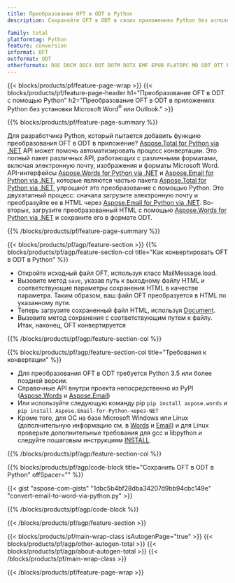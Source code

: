 ```yaml
---
title: Преобразование OFT в ODT в Python
description: Сохраняйте OFT в ODT в своих приложениях Python без использования Microsoft Outlook или Word. 

family: total
platformtag: Python
feature: conversion
informat: OFT
outformat: ODT
otherformats: DOC DOCM DOCX DOT DOTM DOTX EMF EPUB FLATOPC MD ODT OTT PCL PDF PS RTF TEXT WORD WORDML BMP GIF IMAGE JPEG TIFF PNG SVG XPS
---
```

{{< blocks/products/pf/feature-page-wrap >}}
{{< blocks/products/pf/feature-page-header h1="Преобразование OFT в ODT с помощью Python" h2="Преобразование OFT в ODT в приложениях Python без установки Microsoft Word<sup>&reg;</sup> или Outlook." >}}

{{% blocks/products/pf/feature-page-summary %}}

Для разработчика Python, который пытается добавить функцию преобразования OFT в ODT в приложение? [Aspose.Total for Python via .NET](https://products.aspose.com/total/python-net/) API может помочь автоматизировать процесс конвертации. Это полный пакет различных API, работающих с различными форматами, включая электронную почту, изображения и форматы Microsoft Word. API-интерфейсы [Aspose.Words for Python via .NET](https://products.aspose.com/words/python-net/) и [Aspose.Email for Python via .NET](https://products.aspose.com/email/python-net/), которые являются частью пакета [Aspose.Total for Python via .NET](https://products.aspose.com/total/python-net/), упрощают это преобразование с помощью Python. Это двухэтапный процесс: сначала загрузите электронную почту и преобразуйте ее в HTML через [Aspose.Email for Python via .NET](https://products.aspose.com/email/python-net/). Во-вторых, загрузите преобразованный HTML с помощью [Aspose.Words for Python via .NET](https://products.aspose.com/words/python-net/) и сохраните его в формате ODT.

{{% /blocks/products/pf/feature-page-summary %}}

{{< blocks/products/pf/agp/feature-section >}}
{{% blocks/products/pf/agp/feature-section-col title="Как конвертировать OFT в ODT в Python" %}}

- Откройте исходный файл OFT, используя класс MailMessage.load.
- Вызовите метод `save`, указав путь к выходному файлу HTML и соответствующие параметры сохранения HTML в качестве параметра. Таким образом, ваш файл OFT преобразуется в HTML по указанному пути.
- Теперь загрузите сохраненный файл HTML, используя [Document](https://reference.aspose.com/words/python-net/aspose.words/document/).
- Вызовите метод сохранения с соответствующим путем к файлу. Итак, наконец, OFT конвертируется

{{% /blocks/products/pf/agp/feature-section-col %}}

{{% blocks/products/pf/agp/feature-section-col title="Требования к конвертации" %}}

- Для преобразования OFT в ODT требуется Python 3.5 или более поздней версии.
- Справочные API внутри проекта непосредственно из PyPI ([Aspose.Words](https://pypi.org/project/aspose-words/) и [Aspose.Email](https://pypi.org/project/Aspose.Email-for-Python-via-NET/))
- Или используйте следующую команду pip ```pip install aspose.words``` и ```pip install Aspose.Email-for-Python-через-NET``` 
- Кроме того, для ОС на базе Microsoft Windows или Linux (дополнительную информацию см. в [Words](https://docs.aspose.com/words/python-net/system-requirements/) и [Email](https://docs.aspose.com/email/python-net/system-requirements/)) и для Linux проверьте дополнительные требования для gcc и libpython и следуйте пошаговым инструкциям [INSTALL](https://docs.aspose.com/words/python-net/installation/).
 

{{% /blocks/products/pf/agp/feature-section-col %}}

{{% blocks/products/pf/agp/code-block title="Сохранить OFT в ODT в Python" offSpacer="" %}}

{{< gist "aspose-com-gists" "1dbc5b4bf28dba34207d9bb94cbc149e" "convert-email-to-word-via-python.py" >}}

{{% /blocks/products/pf/agp/code-block %}}

{{< /blocks/products/pf/agp/feature-section >}}

{{< blocks/products/pf/main-wrap-class isAutogenPage="true" >}}
{{< blocks/products/pf/agp/other-autogen-total >}}
{{< blocks/products/pf/agp/about-autogen-total >}}
{{< /blocks/products/pf/main-wrap-class >}}

{{< /blocks/products/pf/feature-page-wrap >}}